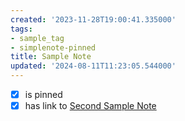 ```yaml
---
created: '2023-11-28T19:00:41.335000'
tags:
- sample_tag
- simplenote-pinned
title: Sample Note
updated: '2024-08-11T11:23:05.544000'
---
```


- [x] is pinned
- [x] has link to [Second Sample Note](<./Second Sample Note with tag.md>)